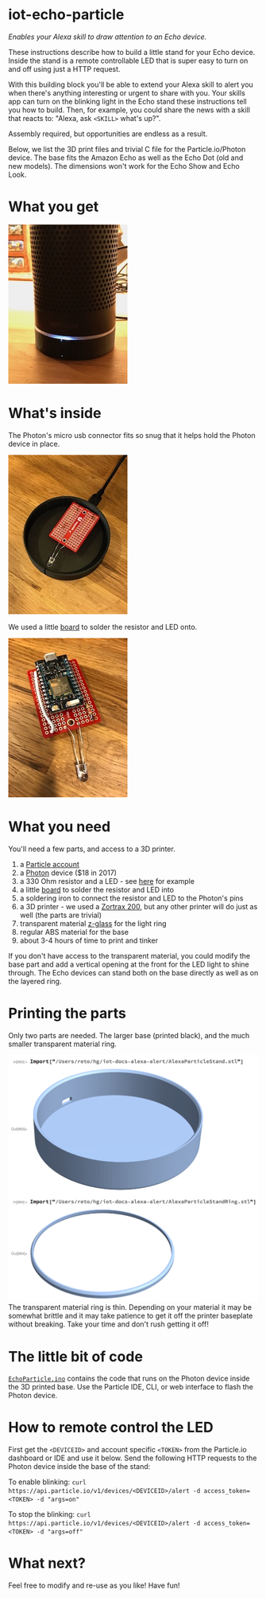 # iot-echo-particle
*Enables your Alexa skill to draw attention to an Echo device.*

These instructions describe how to build a little stand for your Echo device. Inside the stand is a remote controllable LED that is super easy to turn on and off using just a HTTP request.

With this building block you'll be able to extend your Alexa skill to alert you when there's anything interesting or urgent to share with you. Your skills app can turn on the blinking light in the Echo stand these instructions tell you how to build. Then, for example, you could share the news with a skill that reacts to: "Alexa, ask ```<SKILL>``` what's up?".

Assembly required, but opportunities are endless as a result.

Below, we list the 3D print files and trivial C file for the Particle.io/Photon device. The base fits the Amazon Echo as well as the Echo Dot (old and new models). The dimensions won't work for the Echo Show and Echo Look.

# What you get
![FinishedStand](./FinishedEchoParticleStand.jpg)

# What's inside
The Photon's micro usb connector fits so snug that it helps hold the Photon device in place.

![](./inside1.jpg)

We used a little [board](https://www.sparkfun.com/products/12702) to solder the resistor and LED onto.

![](./inside2.jpg)

# What you need
You'll need a few parts, and access to a 3D printer.

1. a [Particle account](https://www.particle.io/)
2. a [Photon](https://store.particle.io/collections/photon) device ($18 in 2017)
3. a 330 Ohm resistor and a LED - see [here](https://learn.sparkfun.com/tutorials/sparkfun-inventors-kit-for-photon-experiment-guide/experiment-1-hello-world-blink-an-led) for example
4. a little [board](https://www.sparkfun.com/products/12702) to solder the resistor and LED into
5. a soldering iron to connect the resistor and LED to the Photon's pins
6. a 3D printer - we used a [Zortrax 200](https://zortrax.com/printers/zortrax-m200/), but any other printer will do just as well (the parts are trivial)
7. transparent material [z-glass](https://store.zortrax.com/m200-z-glass) for the light ring
8. regular ABS material for the base
9. about 3-4 hours of time to print and tinker

If you don't have access to the transparent material, you could modify the base part and add a vertical opening at the front for the LED light to shine through. The Echo devices can stand both on the base directly as well as on the layered ring.

# Printing the parts
Only two parts are needed. The larger base (printed black), and the much smaller transparent material ring.

![Print parts](./EchoParticleStand.png)
The transparent material ring is thin. Depending on your material it may be somewhat brittle and it may take patience to get it off the printer baseplate without breaking. Take your time and don't rush getting it off!

# The little bit of code
[```EchoParticle.ino```](./EchoParticle.ino) contains the code that runs on the Photon device inside the 3D printed base. Use the Particle IDE, CLI, or web interface to flash the Photon device.

# How to remote control the LED

First get the ```<DEVICEID>``` and account specific ```<TOKEN>``` from the Particle.io dashboard or IDE and use it below. Send the following HTTP requests to the Photon device inside the base of the stand:

To enable blinking:
```curl https://api.particle.io/v1/devices/<DEVICEID>/alert -d access_token=<TOKEN> -d "args=on"```

To stop the blinking:
```curl https://api.particle.io/v1/devices/<DEVICEID>/alert -d access_token=<TOKEN> -d "args=off"```

# What next?
Feel free to modify and re-use as you like! Have fun!
